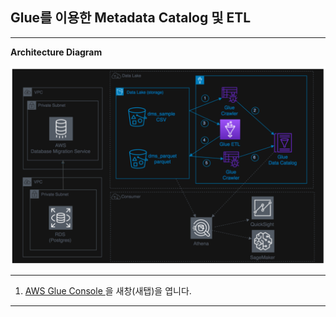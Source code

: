 ## Glue를 이용한 Metadata Catalog 및 ETL

---

**Architecture Diagram**

![image-20220417130824025](images/image-20220417130824025.png)

---

1.  [AWS Glue Console ](https://console.aws.amazon.com/glue/home) 을 새창(새탭)을 엽니다.

---

